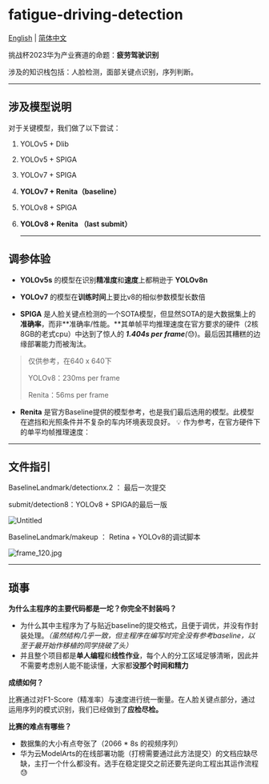 # fatigue-driving-detection
[English](README.md) | [简体中文](README.zh-CN.md)



挑战杯2023华为产业赛道的命题：**疲劳驾驶识别**

涉及的知识栈包括：人脸检测，面部关键点识别，序列判断。

---

## 涉及模型说明

对于关键模型，我们做了以下尝试：

1. YOLOv5 + Dlib
2. YOLOv5 + SPIGA
3. YOLOv7 + SPIGA
4. **YOLOv7 + Renita（baseline）**
5. YOLOv8 + SPIGA
6. **YOLOv8 + Renita （last submit）**
    
    ---
    

## 调参体验

- **YOLOv5s** 的模型在识别**精准度**和**速度**上都稍逊于 **YOLOv8n**
  
- **YOLOv7** 的模型在**训练时间**上要比v8的相似参数模型长数倍

- **SPIGA** 是人脸关键点检测的一个SOTA模型，但显然SOTA的是大数据集上的**准确率**，而非**准确率/性能。**其单帧平均推理速度在官方要求的硬件（2核8GB的老式cpu）中达到了惊人的 ***1.404s per** **frame**(*😓)。最后因其糟糕的边缘部署能力而被淘汰。
> 仅供参考，在640 x 640下
> 
> YOLOv8：230ms per frame
> 
>  Renita：56ms per frame
> 
- **Renita** 是官方Baseline提供的模型参考，也是我们最后选用的模型。此模型在遮挡和光照条件并不复杂的车内环境表现良好。
  💡 作为参考，在官方硬件下的单平均帧推理速度：


---

## 文件指引

BaselineLandmark/detectionx.2 ： 最后一次提交

submit/detection8：YOLOv8 + SPIGA的最后一版

![Untitled](README/Untitled.jpeg)

BaselineLandmark/makeup ： Retina + YOLOv8的调试脚本

![frame_120.jpg](README/frame_120.jpg)


---

## 琐事

**为什么主程序的主要代码都是一坨？你完全不封装吗？**

- 为什么其中主程序为了与贴近baseline的提交格式，且便于调优，并没有作封装处理。*（虽然结构几乎一致，但主程序在编写时完全没有参考baseline，以至于最开始作移植的同学挠破了头）*
- 并且整个项目都是**单人编程**和**线性作业**，每个人的分工区域足够清晰，因此并不需要考虑别人能不能读懂，大家都**没那个时间和精力**

**成绩如何？**

比赛通过对F1-Score（精准率）与速度进行统一衡量。在人脸关键点部分，通过运用序列的模式识别，我们已经做到了**应检尽检。**

**比赛的难点有哪些？**

- 数据集的大小有点夸张了（2066 * 8s 的视频序列）
- 华为云ModelArts的在线部署功能（打榜需要通过此方法提交）的文档应缺尽缺，主打一个什么都没有。选手在稳定提交之前还要先逆向工程出其运作流程 😓
